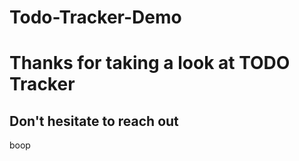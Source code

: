 # Todo-Tracker-Demo

# Thanks for taking a look at TODO Tracker
## Don't hesitate to reach out


boop
